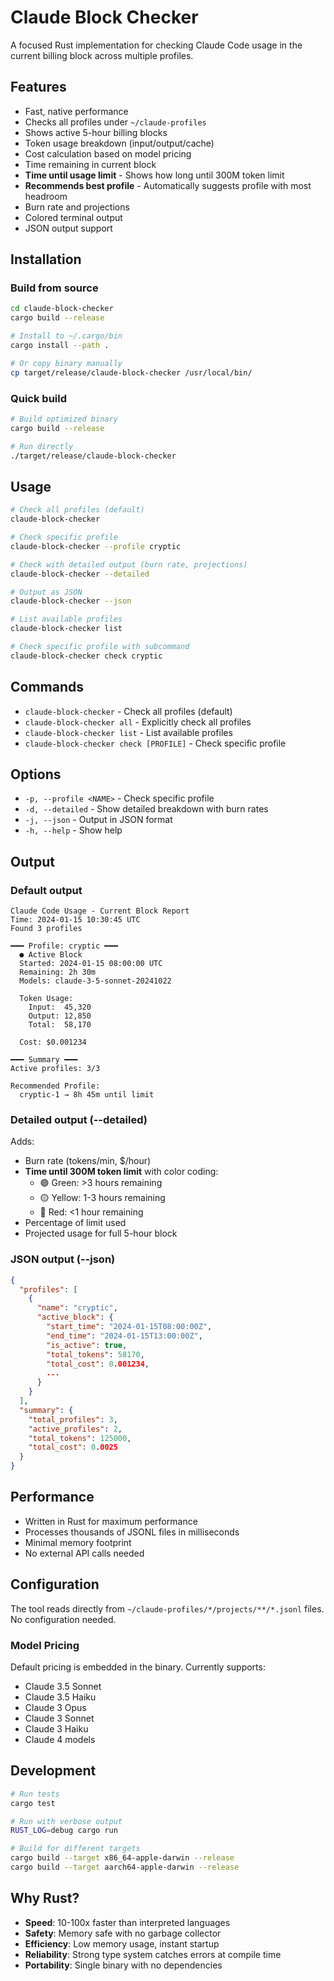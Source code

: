 # Claude Block Checker

A focused Rust implementation for checking Claude Code usage in the current billing block across multiple profiles.

## Features

- Fast, native performance
- Checks all profiles under `~/claude-profiles`
- Shows active 5-hour billing blocks
- Token usage breakdown (input/output/cache)
- Cost calculation based on model pricing
- Time remaining in current block
- **Time until usage limit** - Shows how long until 300M token limit
- **Recommends best profile** - Automatically suggests profile with most headroom
- Burn rate and projections
- Colored terminal output
- JSON output support

## Installation

### Build from source

```bash
cd claude-block-checker
cargo build --release

# Install to ~/.cargo/bin
cargo install --path .

# Or copy binary manually
cp target/release/claude-block-checker /usr/local/bin/
```

### Quick build

```bash
# Build optimized binary
cargo build --release

# Run directly
./target/release/claude-block-checker
```

## Usage

```bash
# Check all profiles (default)
claude-block-checker

# Check specific profile
claude-block-checker --profile cryptic

# Check with detailed output (burn rate, projections)
claude-block-checker --detailed

# Output as JSON
claude-block-checker --json

# List available profiles
claude-block-checker list

# Check specific profile with subcommand
claude-block-checker check cryptic
```

## Commands

- `claude-block-checker` - Check all profiles (default)
- `claude-block-checker all` - Explicitly check all profiles
- `claude-block-checker list` - List available profiles
- `claude-block-checker check [PROFILE]` - Check specific profile

## Options

- `-p, --profile <NAME>` - Check specific profile
- `-d, --detailed` - Show detailed breakdown with burn rates
- `-j, --json` - Output in JSON format
- `-h, --help` - Show help

## Output

### Default output
```
Claude Code Usage - Current Block Report
Time: 2024-01-15 10:30:45 UTC
Found 3 profiles

━━━ Profile: cryptic ━━━
  ● Active Block
  Started: 2024-01-15 08:00:00 UTC
  Remaining: 2h 30m
  Models: claude-3-5-sonnet-20241022

  Token Usage:
    Input:  45,320
    Output: 12,850
    Total:  58,170

  Cost: $0.001234

━━━ Summary ━━━
Active profiles: 3/3

Recommended Profile:
  cryptic-1 → 8h 45m until limit
```

### Detailed output (--detailed)
Adds:
- Burn rate (tokens/min, $/hour)
- **Time until 300M token limit** with color coding:
  - 🟢 Green: >3 hours remaining
  - 🟡 Yellow: 1-3 hours remaining  
  - 🔴 Red: <1 hour remaining
- Percentage of limit used
- Projected usage for full 5-hour block

### JSON output (--json)
```json
{
  "profiles": [
    {
      "name": "cryptic",
      "active_block": {
        "start_time": "2024-01-15T08:00:00Z",
        "end_time": "2024-01-15T13:00:00Z",
        "is_active": true,
        "total_tokens": 58170,
        "total_cost": 0.001234,
        ...
      }
    }
  ],
  "summary": {
    "total_profiles": 3,
    "active_profiles": 2,
    "total_tokens": 125000,
    "total_cost": 0.0025
  }
}
```

## Performance

- Written in Rust for maximum performance
- Processes thousands of JSONL files in milliseconds
- Minimal memory footprint
- No external API calls needed

## Configuration

The tool reads directly from `~/claude-profiles/*/projects/**/*.jsonl` files. No configuration needed.

### Model Pricing

Default pricing is embedded in the binary. Currently supports:
- Claude 3.5 Sonnet
- Claude 3.5 Haiku  
- Claude 3 Opus
- Claude 3 Sonnet
- Claude 3 Haiku
- Claude 4 models

## Development

```bash
# Run tests
cargo test

# Run with verbose output
RUST_LOG=debug cargo run

# Build for different targets
cargo build --target x86_64-apple-darwin --release
cargo build --target aarch64-apple-darwin --release
```

## Why Rust?

- **Speed**: 10-100x faster than interpreted languages
- **Safety**: Memory safe with no garbage collector
- **Efficiency**: Low memory usage, instant startup
- **Reliability**: Strong type system catches errors at compile time
- **Portability**: Single binary with no dependencies